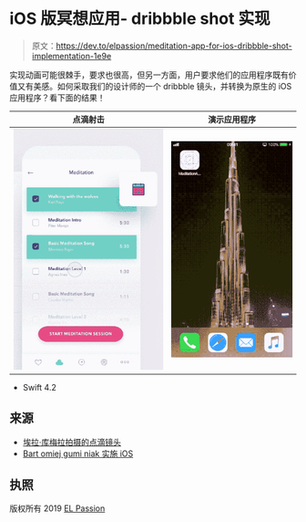 # iOS 版冥想应用- dribbble shot 实现

> 原文：<https://dev.to/elpassion/meditation-app-for-ios-dribbble-shot-implementation-1e9e>

实现动画可能很棘手，要求也很高，但另一方面，用户要求他们的应用程序既有价值又有美感。如何采取我们的设计师的一个 dribbble 镜头，并转换为原生的 iOS 应用程序？看下面的结果！

| 点滴射击 | 演示应用程序 |
| --- | --- |
| [![Shot](img/e9d8ff47ea4d9e193c09e8fc61f2d2a2.png)](https://dribbble.com/shots/3853204-Meditation-app) | ![Preview](img/7e3f36f8dd37e17508c51c428583fe9a.png) |

*   Swift 4.2

## 来源

*   [埃拉·库梅拉拍摄的点滴镜头](https://dribbble.com/shots/3853204-Meditation-app)
*   [Bart omiej gumi niak 实施 iOS](https://github.com/elpassion/meditation-ios-demo)

## 执照

版权所有 2019 [EL Passion](https://www.elpassion.com)